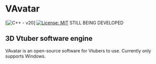 # VAvatar
[![C++ - v20]([https://img.shields.io/badge/logo-v20-green?logo=Cplusplus](https://img.shields.io/badge/C++-green)]())]
[![License: MIT](https://img.shields.io/badge/License-MIT-green.svg)]([https://opensource.org/licenses/MIT](https://github.com/TxbiG/VAvatar?tab=MIT-1-ov-file))
STILL BEING DEVELOPED

## 3D Vtuber software engine
VAvatar is an open-source software for Vtubers to use.
Currently only supports Windows.
